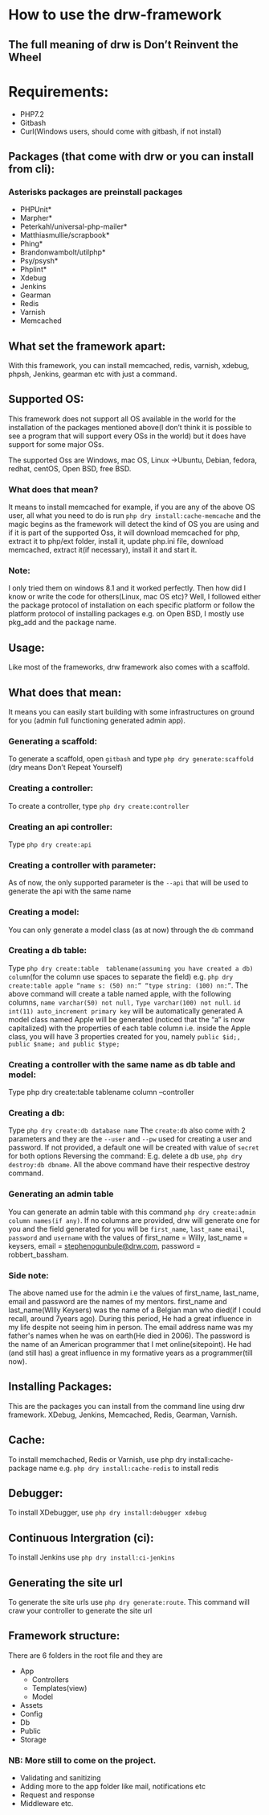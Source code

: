 # How to use the drw-framework
## The full meaning of drw is Don’t Reinvent the Wheel
# Requirements:
*	PHP7.2
*	Gitbash
*	Curl(Windows users, should come with gitbash, if not install)

## Packages (that come with drw or you can install from cli):
### Asterisks packages are preinstall packages 
*	PHPUnit*
*	Marpher*
*	Peterkahl/universal-php-mailer*
*	Matthiasmullie/scrapbook*
*	Phing*
*	Brandonwambolt/utilphp*
*	Psy/psysh*
*	Phplint*
*	Xdebug
*	Jenkins
*	Gearman
*	Redis
*	Varnish
*	Memcached

## What set the framework apart:
With this framework, you can install memcached, redis, varnish, xdebug, phpsh, Jenkins, gearman etc with just a command.
## Supported OS:
This framework does not support all OS available in the world for the installation of the packages mentioned above(I don’t think it is possible to see a program that will support every OSs in the world) but it does have support for some major OSs.

The supported Oss are Windows, mac OS, Linux ->Ubuntu, Debian, fedora, redhat, centOS, Open BSD, free BSD.
### What does that mean?
It means  to install memcached  for example, if you are any of the above OS user, all what you need to do is run `php dry install:cache-memcache` and the magic begins as the framework will detect the kind of OS you are using and if it is part of the supported Oss, it will download memcached for php, extract it to php/ext folder, install it, update php.ini file,  download memcached, extract it(if necessary), install it and start it.
### Note:
I only tried them on windows 8.1 and it worked perfectly. Then how did I know or write the code for others(Linux, mac OS etc)? Well, I followed either the package protocol of installation on each specific platform or follow the platform protocol of installing packages e.g. on Open BSD, I mostly use pkg_add and the package name. 
## Usage:
Like most of the frameworks, drw framework also comes with a scaffold. 
## What does that mean:
It means you can easily start building with some infrastructures on ground for you (admin full functioning generated admin app).
### Generating a scaffold:
To generate a scaffold, open `gitbash` and type `php dry generate:scaffold `(dry means Don’t Repeat Yourself)
### Creating a controller:
To create a controller, type `php dry create:controller`
### Creating an api controller:
Type `php dry create:api`
### Creating a controller with parameter:
As of now, the only supported parameter is the `--api` that will be used to generate the api with the same name
### Creating a model:
You can only generate a model class (as at now) through the `db` command
### Creating a db table:
Type `php dry create:table  tablename(assuming you have created a db) column`(for the column use spaces to separate the field)
e.g. `php dry create:table apple “name s: (50) nn:” “type string: (100) nn:”`.
The above command will create a table named apple, with the following columns, `name varchar(50) not null,`
`Type varchar(100) not null`. `id int(11) auto_increment primary key` will be automatically generated
A model class named Apple will be generated (noticed that the “a” is now capitalized) with the properties of each table column i.e. inside the Apple class, you will have 3 properties created for you, namely `public $id;, public $name; and public $type;`
### Creating a controller with the same name as db table and model:
Type php dry create:table tablename  column –controller
### Creating a db:
Type `php dry create:db database name`
The `create:db` also come with 2 parameters and they are the `--user` and `--pw` used for creating a user and password. If not provided, a default one will be created with value of `secret` for both options
Reversing the command:
E.g. delete a db use, `php dry destroy:db dbname`.
All the above command have their respective destroy command.
### Generating an admin table
You can generate an admin table with this command `php dry create:admin column names(if any)`. If no columns are provided, drw will generate one for you and the field generated for you will be `first_name`, `last_name` `email`, `password` and `username`  with the values of first_name = Willy, last_name = keysers, email = stephenogunbule@drw.com, password = robbert_bassham.
### Side note:
The above named use for the admin i.e the values of first_name, last_name, email and password are the names of my mentors. first_name and last_name(WIlly Keysers) was the name of a Belgian man who died(if I could recall, around 7years ago). During this period, He had a great influence in my life despite not seeing him in person.
The email address name was my father's names when he was on earth(He died in 2006).
The password is the name of an American programmer that I met online(sitepoint). He had (and still has) a great influence in my formative years as a programmer(till now).
## Installing Packages:
This are the packages you can install from the command line using drw framework. XDebug, Jenkins, Memcached, Redis, Gearman, Varnish.

## Cache:
To install memchached, Redis or Varnish, use php dry install:cache-package name e.g. `php dry install:cache-redis` to install redis
## Debugger:
To install XDebugger, use `php dry install:debugger xdebug`
## Continuous Intergration (ci):
To install Jenkins use `php dry install:ci-jenkins`

## Generating the site url
To generate the site urls use `php dry generate:route`. This command will craw your controller to generate the site url

## Framework structure:
There are 6 folders in the root file and they are
*	App
	* Controllers
	* Templates(view)
	* Model
*	Assets
*	Config
*	Db
*	Public
*	Storage

### NB: More still to come on the project.
* Validating and sanitizing
* Adding more to the app folder like mail, notifications etc
* Request and response
* Middleware etc.
